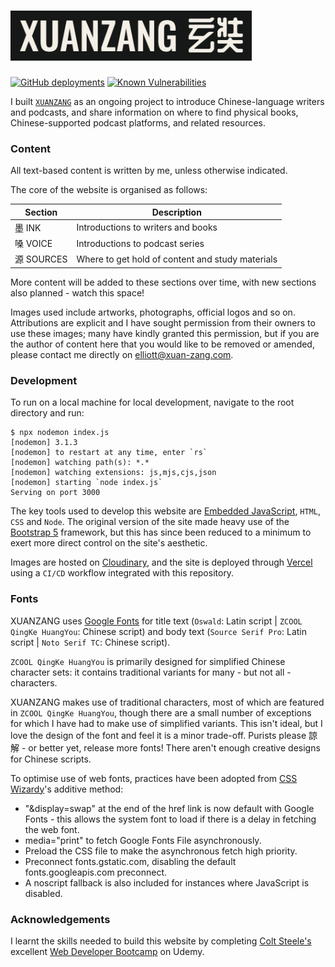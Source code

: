 # <img src="xuanzang.png" width="386" height="80">

[![GitHub deployments](https://img.shields.io/github/deployments/essteer/xuan-zang/production?name=Vercel&?style=flat&logo=Vercel&label=Vercel)](https://www.xuan-zang.com/)
[![Known Vulnerabilities](https://snyk.io/test/github/essteer/xuan-zang/badge.svg?name=Snyk&style=flat&logo=Snyk)](https://snyk.io/test/github/essteer/xuan-zang)

I built [`XUANZANG`](https://www.xuan-zang.com) as an ongoing project to introduce Chinese-language writers and podcasts, and share information on where to find physical books, Chinese-supported podcast platforms, and related resources.

### Content

All text-based content is written by me, unless otherwise indicated.

The core of the website is organised as follows:

| Section    | Description                                      |
| ---------- | ------------------------------------------------ |
| 墨 INK     | Introductions to writers and books               |
| 嗓 VOICE   | Introductions to podcast series                  |
| 源 SOURCES | Where to get hold of content and study materials |

More content will be added to these sections over time, with new sections also planned - watch this space!

Images used include artworks, photographs, official logos and so on. Attributions are explicit and I have sought permission from their owners to use these images; many have kindly granted this permission, but if you are the author of content here that you would like to be removed or amended, please contact me directly on [elliott@xuan-zang.com](elliott@xuan-zang.com).

### Development

To run on a local machine for local development, navigate to the root directory and run:

```console
$ npx nodemon index.js
[nodemon] 3.1.3
[nodemon] to restart at any time, enter `rs`
[nodemon] watching path(s): *.*
[nodemon] watching extensions: js,mjs,cjs,json
[nodemon] starting `node index.js`
Serving on port 3000
```

The key tools used to develop this website are [Embedded JavaScript](https://ejs.co/), `HTML`, `CSS` and `Node`. The original version of the site made heavy use of the [Bootstrap 5](https://getbootstrap.com/) framework, but this has since been reduced to a minimum to exert more direct control on the site's aesthetic.

Images are hosted on [Cloudinary](https://cloudinary.com/), and the site is deployed through [Vercel](https://vercel.com/) using a `CI/CD` workflow integrated with this repository.


### Fonts

XUANZANG uses [Google Fonts](https://fonts.google.com/) for title text (`Oswald`: Latin script | `ZCOOL QingKe HuangYou`: Chinese script) and body text (`Source Serif Pro`: Latin script | `Noto Serif TC`: Chinese script).

`ZCOOL QingKe HuangYou` is primarily designed for simplified Chinese character sets: it contains traditional variants for many - but not all - characters.

XUANZANG makes use of traditional characters, most of which are featured in `ZCOOL QingKe HuangYou`, though there are a small number of exceptions for which I have had to make use of simplified variants. This isn't ideal, but I love the design of the font and feel it is a minor trade-off. Purists please 諒解 - or better yet, release more fonts! There aren't enough creative designs for Chinese scripts.

To optimise use of web fonts, practices have been adopted from [CSS Wizardy](https://csswizardry.com/2020/05/the-fastest-google-fonts/)'s additive method:

- "&display=swap" at the end of the href link is now default with Google Fonts - this allows the system font to load if there is a delay in fetching the web font.
- media="print" to fetch Google Fonts File asynchronously.
- Preload the CSS file to make the asynchronous fetch high priority.
- Preconnect fonts.gstatic.com, disabling the default fonts.googleapis.com preconnect.
- A noscript fallback is also included for instances where JavaScript is disabled.

### Acknowledgements

I learnt the skills needed to build this website by completing [Colt Steele's](https://www.youtube.com/channel/UCrqAGUPPMOdo0jfQ6grikZw) excellent [Web Developer Bootcamp](https://www.udemy.com/course/the-web-developer-bootcamp/?couponCode=LETSLEARNNOW) on Udemy.
